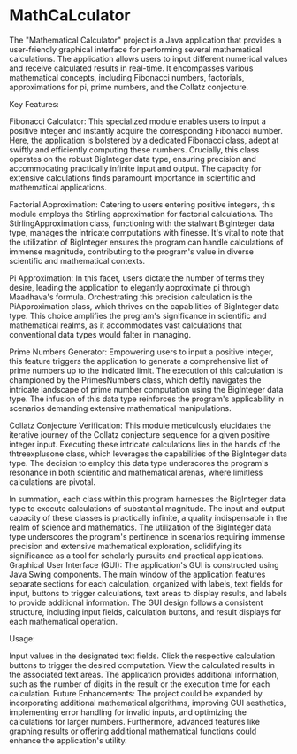 # MathCaLculator

The "Mathematical Calculator" project is a Java application that provides a user-friendly graphical interface for performing several mathematical calculations. 
The application allows users to input different numerical values and receive calculated results in real-time. 
It encompasses various mathematical concepts, including Fibonacci numbers, factorials, approximations for pi, prime numbers, 
and the Collatz conjecture.

Key Features:


Fibonacci Calculator: This specialized module enables users to input a positive integer and instantly acquire the corresponding Fibonacci number. Here, the application is bolstered by a dedicated Fibonacci class, adept at swiftly and efficiently computing these numbers. Crucially, this class operates on the robust BigInteger data type, ensuring precision and accommodating practically infinite input and output. The capacity for extensive calculations finds paramount importance in scientific and mathematical applications.

Factorial Approximation: Catering to users entering positive integers, this module employs the Stirling approximation for factorial calculations. The StirlingApproximation class, functioning with the stalwart BigInteger data type, manages the intricate computations with finesse. It's vital to note that the utilization of BigInteger ensures the program can handle calculations of immense magnitude, contributing to the program's value in diverse scientific and mathematical contexts.

Pi Approximation: In this facet, users dictate the number of terms they desire, leading the application to elegantly approximate pi through Maadhava's formula. Orchestrating this precision calculation is the PiApproximation class, which thrives on the capabilities of BigInteger data type. This choice amplifies the program's significance in scientific and mathematical realms, as it accommodates vast calculations that conventional data types would falter in managing.

Prime Numbers Generator: Empowering users to input a positive integer, this feature triggers the application to generate a comprehensive list of prime numbers up to the indicated limit. The execution of this calculation is championed by the PrimesNumbers class, which deftly navigates the intricate landscape of prime number computation using the BigInteger data type. The infusion of this data type reinforces the program's applicability in scenarios demanding extensive mathematical manipulations.

Collatz Conjecture Verification: This module meticulously elucidates the iterative journey of the Collatz conjecture sequence for a given positive integer input. Executing these intricate calculations lies in the hands of the thtreexplusone class, which leverages the capabilities of the BigInteger data type. The decision to employ this data type underscores the program's resonance in both scientific and mathematical arenas, where limitless calculations are pivotal.

In summation, each class within this program harnesses the BigInteger data type to execute calculations of substantial magnitude. The input and output capacity of these classes is practically infinite, a quality indispensable in the realm of science and mathematics. The utilization of the BigInteger data type underscores the program's pertinence in scenarios requiring immense precision and extensive mathematical exploration, solidifying its significance as a tool for scholarly pursuits and practical applications.
Graphical User Interface (GUI):
The application's GUI is constructed using Java Swing components. 
The main window of the application features separate sections for each calculation, organized with labels, text fields for input,
buttons to trigger calculations, text areas to display results, and labels to provide additional information.
The GUI design follows a consistent structure, including input fields, calculation buttons, and result displays for each mathematical operation.

Usage:

Input values in the designated text fields.
Click the respective calculation buttons to trigger the desired computation.
View the calculated results in the associated text areas.
The application provides additional information, such as the number of digits in the result or the execution time for each calculation.
Future Enhancements:
The project could be expanded by incorporating additional mathematical algorithms, improving GUI aesthetics,
implementing error handling for invalid inputs, and optimizing the calculations for larger numbers. 
Furthermore, advanced features like graphing results or offering additional mathematical functions could enhance the application's utility.
